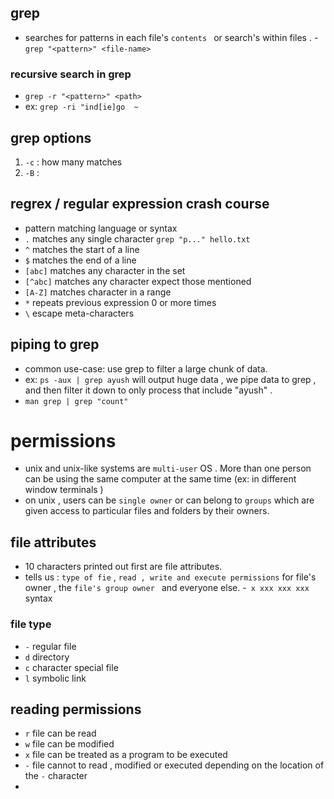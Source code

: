 ## grep  
- searches for patterns in each file's `contents ` or search's within files .
-`grep "<pattern>" <file-name>`
### recursive search in grep
- `grep -r "<pattern>" <path>`
- ex: `grep -ri "ind[ie]go  ~`

## grep options 
1. `-c` : how many matches 
2. `-B` : 

## regrex / regular expression crash course 
- pattern matching language or syntax 
- `.` matches any single character  `grep "p..." hello.txt`
- `^` matches the start of a line 
- `$` matches the end of a line 
- `[abc]` matches any character in the set 
- `[^abc]` matches any character expect those mentioned
- `[A-Z]` matches character in a range 
- `*` repeats previous expression 0 or more times 
- `\` escape meta-characters 

## piping to grep 
- common use-case: use grep to filter a large chunk of data.
- ex: `ps -aux | grep ayush` will output huge data , we pipe data to grep , and then filter it down to only process that include "ayush" .
- `man grep | grep "count"` 



# permissions

- unix and unix-like systems are `multi-user` OS . More than one person can be using the same computer at the same time (ex: in different window terminals )
- on unix , users can be `single owner` or can  belong to `groups` which are given access to particular files and folders by their owners.
## file attributes 
- 10 characters printed out first are file attributes.
- tells us : `type of fie` , `read , write and execute permissions` for file's owner , the `file's group owner ` and everyone else.
-` x xxx xxx xxx` syntax 
### file type 
- `-` regular file 
- `d` directory 
- `c` character special file 
- `l` symbolic link 


## reading permissions
- `r` file can be read 
- `w` file can be modified 
- `x` file can be treated as a program to be executed 
- `-` file cannot to read , modified or executed depending on the location of the `-` character 
- 